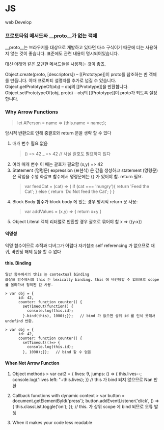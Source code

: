 # JS
web Develop


### 프로토타입 메서드와 __proto__가 없는 객체

__proto__는 브라우저를 대상으로 개발하고 있다면 다소 구식이기 때문에 더는 사용하지 않는 것이 좋습니다. 표준에도 관련 내용이 명시되어있습니다.

대신 아래와 같은 모던한 메서드들을 사용하는 것이 좋죠.

Object.create(proto, [descriptors]) – [[Prototype]]이 proto를 참조하는 빈 객체를 만듭니다. 이때 프로퍼티 설명자를 추가로 넘길 수 있습니다.   
Object.getPrototypeOf(obj) – obj의 [[Prototype]]을 반환합니다.   
Object.setPrototypeOf(obj, proto) – obj의 [[Prototype]]이 proto가 되도록 설정합니다.   


### Why Arrow Functions

> let APerson = name => {this.name = name;};

  암시적 반환으로 인해 중괄호와 return 문을 생략 할 수 있다 
 1. 매개 변수 필요 없음
    > () => 42
    > _ => 42   // 사실 괄호도 필요하지 않다
 2. 여러 매개 변수
    이 때는 괄호가 필요함
    (x,y) => 42
 3. Statement (명령문)
    expression (표현식) 은 값을 생성하고 statement (명령문) 은 작업을 수행
    화살표 함수에서 명령문에는 {} 가 있어야 함. return 필요.
    > var feedCat = (cat) => {
      if (cat === 'hungry'){
        return 'Feed the Cat';
      } else {
        return 'Do Not feed the Cat';
      }
    }
 4. Block Body
    함수가 block body 에 있는 경우 명시적 return 문 사용:
    > var addValues = (x,y) => { return x+y }
 5. Object Literal
    객체 리터럴로 반환할 경우 괄호로 묶어야 함
    x => ({y:x})
    
 #### 익명성
   
   익명 함수이므로 추적과 디버그가 어렵다
   자기참조 self referencing 가 없으므로 재귀, 바인딩 해제 등을 할 수 없다
    
 #### this. Binding
 
    일반 함수에서의 this 는 contextual binding
    화살표 함수에서의 this 는 lexically binding. this 에 바인딩할 수 없으므로 scope를 올라가서 정의된 값 사용.
    
    > var obj = {
          id: 42,
          counter: function counter() {
            setTimeout(function() {
              console.log(this.id);
            }.bind(this), 1000);}};   // bind 가 없으면 상위 id 를 인식 못해서 undefind 반환.

    > var obj = {
          id: 42,
          counter: function counter() {
            setTimeout(()=> {
              console.log(this.id);
            }, 1000);}};   // bind 할 수 없음
            
            
 #### When Not Arrow Function
 
  1. Object methods
    > var cat2 = {
      lives: 9,
      jumps: () => {
          this.lives--;
          console.log("lives left: "+this.lives);
      }}  // this 가 bind 되지 않으므로 Nan 반환
      
  2. Callback functions with dynamic context
    > var button = document.getElementById('press');
      button.addEventListener('click', () => {
        this.classList.toggle('on');
      }); // this. 가 상위 scope 에 bind 되므로 오류 발생
  3. When it makes your code less readable



            
